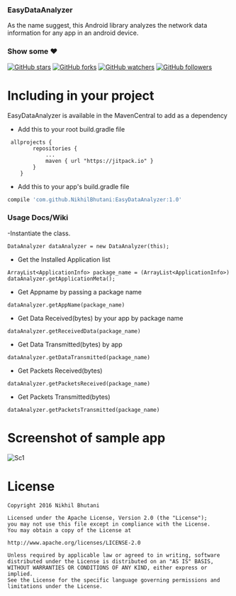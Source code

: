 ### EasyDataAnalyzer

As the name suggest, this Android library analyzes the network data information for any app in an android device.

### Show some :heart:
[![GitHub stars](https://img.shields.io/github/stars/NikhilBhutani/EasyDataAnalyzer.svg?style=social&label=Star)](https://github.com/NikhilBhutani/EasyDataAnalyzer) [![GitHub forks](https://img.shields.io/github/forks/NikhilBhutani/EasyDataAnalyzer.svg?style=social&label=Fork)](https://github.com/NikhilBhutani/EasyDataAnalyzer/fork) [![GitHub watchers](https://img.shields.io/github/watchers/NikhilBhutani/EasyDataAnalyzer.svg?style=social&label=Watch)](https://github.com/NikhilBhutani/EasyDataAnalyzer) [![GitHub followers](https://img.shields.io/github/followers/NikhilBhutani.svg?style=social&label=Follow)](https://github.com/NikhilBhutani/EasyDataAnalyzer)  


# Including in your project

EasyDataAnalyzer is available in the MavenCentral to add as a dependency
 
 -  Add this to your root build.gradle file
```
 allprojects {
        repositories {
            ...
            maven { url "https://jitpack.io" }
        }
    }
```

- Add this to your app's build.gradle file
```gradle
compile 'com.github.NikhilBhutani:EasyDataAnalyzer:1.0'
```

### Usage Docs/Wiki

-Instantiate the class.
```
DataAnalyzer dataAnalyzer = new DataAnalyzer(this);
```
- Get the Installed Application list

```
ArrayList<ApplicationInfo> package_name = (ArrayList<ApplicationInfo>) dataAnalyzer.getApplicationMeta();
```
- Get Appname by passing a package name 

```
dataAnalyzer.getAppName(package_name)
```
- Get Data Received(bytes) by your app by package name
 
```
dataAnalyzer.getReceivedData(package_name)
```
- Get Data Transmitted(bytes) by app
 
```
dataAnalyzer.getDataTransmitted(package_name) 
```
- Get Packets Received(bytes)
 
```
dataAnalyzer.getPacketsReceived(package_name)
```
- Get Packets Transmitted(bytes)
 
```
dataAnalyzer.getPacketsTransmitted(package_name)
```



# Screenshot of sample app
![Sc1](https://github.com/NikhilBhutani/EasyDataAnalyzer/blob/master/device-2016-07-14-192534.png) 


# License

    Copyright 2016 Nikhil Bhutani

    Licensed under the Apache License, Version 2.0 (the "License");
    you may not use this file except in compliance with the License.
    You may obtain a copy of the License at

    http://www.apache.org/licenses/LICENSE-2.0

    Unless required by applicable law or agreed to in writing, software
    distributed under the License is distributed on an "AS IS" BASIS,
    WITHOUT WARRANTIES OR CONDITIONS OF ANY KIND, either express or implied.
    See the License for the specific language governing permissions and
    limitations under the License.



